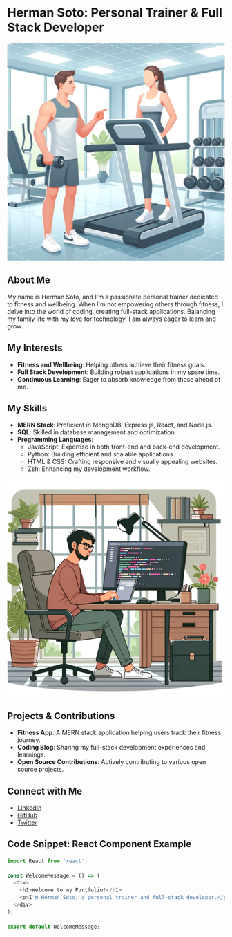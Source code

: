 

# Herman Soto: Personal Trainer & Full Stack Developer

![An illustration of a personal trainer in a gym setting](https://github.com/herman113/herman113/blob/main/fitness.png)

## About Me


My name is Herman Soto, and I'm a passionate personal trainer dedicated to fitness and wellbeing. When I'm not empowering others through fitness, I delve into the world of coding, creating full-stack applications. Balancing my family life with my love for technology, I am always eager to learn and grow.

## My Interests

- **Fitness and Wellbeing**: Helping others achieve their fitness goals.
- **Full Stack Development**: Building robust applications in my spare time.
- **Continuous Learning**: Eager to absorb knowledge from those ahead of me.

## My Skills

- **MERN Stack**: Proficient in MongoDB, Express.js, React, and Node.js.
- **SQL**: Skilled in database management and optimization.
- **Programming Languages**: 
  - JavaScript: Expertise in both front-end and back-end development.
  - Python: Building efficient and scalable applications.
  - HTML & CSS: Crafting responsive and visually appealing websites.
  - Zsh: Enhancing my development workflow.

![An illustration of a person coding on a computer](https://github.com/herman113/herman113/blob/main/coding.png)

## Projects & Contributions


- **Fitness App**: A MERN stack application helping users track their fitness journey.
- **Coding Blog**: Sharing my full-stack development experiences and learnings.
- **Open Source Contributions**: Actively contributing to various open source projects.

## Connect with Me

- [LinkedIn](https://www.linkedin.com/in/hermansoto)
- [GitHub](https://github.com/hermansoto)
- [Twitter](https://twitter.com/hermansoto)

## Code Snippet: React Component Example

```javascript
import React from 'react';

const WelcomeMessage = () => (
  <div>
    <h1>Welcome to my Portfolio!</h1>
    <p>I'm Herman Soto, a personal trainer and full-stack developer.</p>
  </div>
);

export default WelcomeMessage;
```
